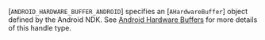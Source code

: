 [`ANDROID_HARDWARE_BUFFER_ANDROID`]
specifies an [`AHardwareBuffer`] object defined by the Android NDK.
See [Android Hardware Buffers](https://www.khronos.org/registry/vulkan/specs/1.3-extensions/html/vkspec.html#memory-external-android-hardware-buffer)
for more details of this handle type.